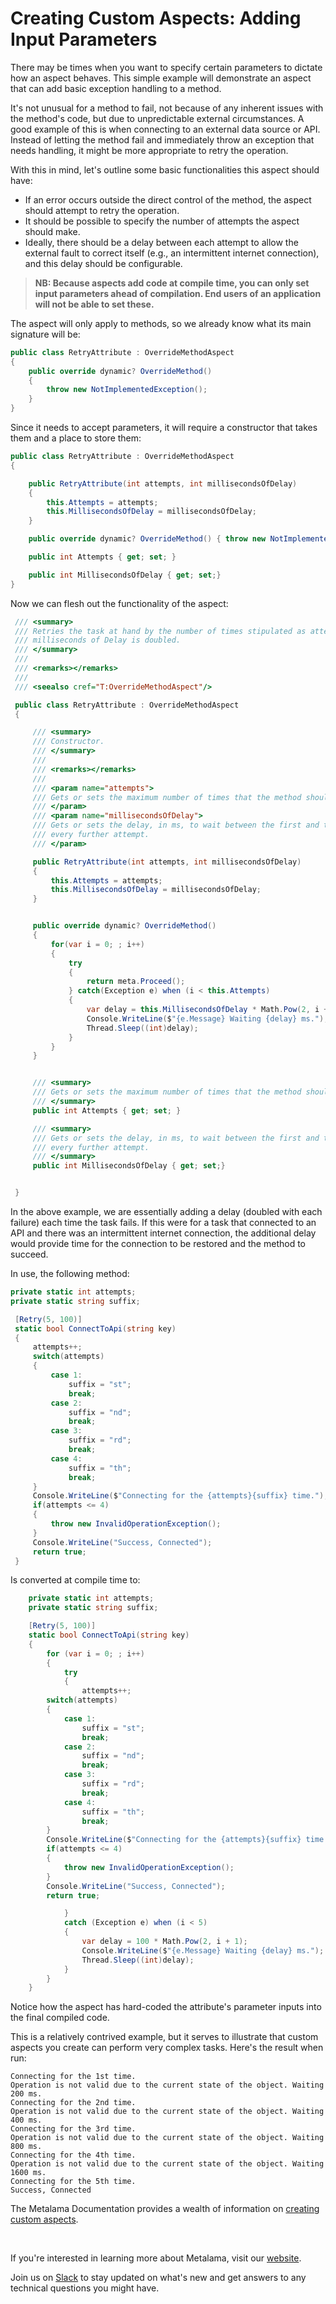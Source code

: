 # Creating Custom Aspects: Adding Input Parameters

There may be times when you want to specify certain parameters to dictate how an aspect behaves. This simple example will demonstrate an aspect that can add basic exception handling to a method.

It's not unusual for a method to fail, not because of any inherent issues with the method's code, but due to unpredictable external circumstances. A good example of this is when connecting to an external data source or API. Instead of letting the method fail and immediately throw an exception that needs handling, it might be more appropriate to retry the operation.

With this in mind, let's outline some basic functionalities this aspect should have:

- If an error occurs outside the direct control of the method, the aspect should attempt to retry the operation.
- It should be possible to specify the number of attempts the aspect should make.
- Ideally, there should be a delay between each attempt to allow the external fault to correct itself (e.g., an intermittent internet connection), and this delay should be configurable.

> <b>NB: Because aspects add code at compile time, you can only set input parameters ahead of compilation. End users of an application will not be able to set these.</b>

The aspect will only apply to methods, so we already know what its main signature will be:

```c#
public class RetryAttribute : OverrideMethodAspect
{
    public override dynamic? OverrideMethod()
    {
        throw new NotImplementedException();
    }
}
```

Since it needs to accept parameters, it will require a constructor that takes them and a place to store them:

```c#
public class RetryAttribute : OverrideMethodAspect
{

    public RetryAttribute(int attempts, int millisecondsOfDelay)
    {
        this.Attempts = attempts;
        this.MillisecondsOfDelay = millisecondsOfDelay;
    }

    public override dynamic? OverrideMethod() { throw new NotImplementedException(); }

    public int Attempts { get; set; }

    public int MillisecondsOfDelay { get; set;}
}
```

Now we can flesh out the functionality of the aspect:

```c#
 /// <summary>
 /// Retries the task at hand by the number of times stipulated as attempts. For each attempt, the number of
 /// milliseconds of Delay is doubled.
 /// </summary>
 ///
 /// <remarks></remarks>
 ///
 /// <seealso cref="T:OverrideMethodAspect"/>

 public class RetryAttribute : OverrideMethodAspect
 {

     /// <summary>
     /// Constructor.
     /// </summary>
     ///
     /// <remarks></remarks>
     ///
     /// <param name="attempts">
     /// Gets or sets the maximum number of times that the method should be executed.
     /// </param>
     /// <param name="millisecondsOfDelay">
     /// Gets or sets the delay, in ms, to wait between the first and the second attempt. The delay is doubled at
     /// every further attempt.
     /// </param>

     public RetryAttribute(int attempts, int millisecondsOfDelay)
     {
         this.Attempts = attempts;
         this.MillisecondsOfDelay = millisecondsOfDelay;
     }


     public override dynamic? OverrideMethod()
     {
         for(var i = 0; ; i++)
         {
             try
             {
                 return meta.Proceed();
             } catch(Exception e) when (i < this.Attempts)
             {
                 var delay = this.MillisecondsOfDelay * Math.Pow(2, i + 1);
                 Console.WriteLine($"{e.Message} Waiting {delay} ms.");
                 Thread.Sleep((int)delay);
             }
         }
     }


     /// <summary>
     /// Gets or sets the maximum number of times that the method should be executed.
     /// </summary>
     public int Attempts { get; set; }

     /// <summary>
     /// Gets or sets the delay, in ms, to wait between the first and the second attempt. The delay is doubled at
     /// every further attempt.
     /// </summary>
     public int MillisecondsOfDelay { get; set;}


 }
```

In the above example, we are essentially adding a delay (doubled with each failure) each time the task fails. If this were for a task that connected to an API and there was an intermittent internet connection, the additional delay would provide time for the connection to be restored and the method to succeed.

In use, the following method:

```c#
private static int attempts;
private static string suffix;

 [Retry(5, 100)]
 static bool ConnectToApi(string key)
 {
     attempts++;
     switch(attempts)
     {
         case 1:
             suffix = "st";
             break;
         case 2:
             suffix = "nd";
             break;
         case 3:
             suffix = "rd";
             break;
         case 4:
             suffix = "th";
             break;
     }
     Console.WriteLine($"Connecting for the {attempts}{suffix} time.");
     if(attempts <= 4)
     {
         throw new InvalidOperationException();
     }
     Console.WriteLine("Success, Connected");
     return true;
 }

```

Is converted at compile time to:

```c#
    private static int attempts;
    private static string suffix;

    [Retry(5, 100)]
    static bool ConnectToApi(string key)
    {
        for (var i = 0; ; i++)
        {
            try
            {
                attempts++;
        switch(attempts)
        {
            case 1:
                suffix = "st";
                break;
            case 2:
                suffix = "nd";
                break;
            case 3:
                suffix = "rd";
                break;
            case 4:
                suffix = "th";
                break;
        }
        Console.WriteLine($"Connecting for the {attempts}{suffix} time.");
        if(attempts <= 4)
        {
            throw new InvalidOperationException();
        }
        Console.WriteLine("Success, Connected");
        return true;

            }
            catch (Exception e) when (i < 5)
            {
                var delay = 100 * Math.Pow(2, i + 1);
                Console.WriteLine($"{e.Message} Waiting {delay} ms.");
                Thread.Sleep((int)delay);
            }
        }
    }
```

Notice how the aspect has hard-coded the attribute's parameter inputs into the final compiled code.

This is a relatively contrived example, but it serves to illustrate that custom aspects you create can perform very complex tasks. Here's the result when run:

```
Connecting for the 1st time.
Operation is not valid due to the current state of the object. Waiting 200 ms.
Connecting for the 2nd time.
Operation is not valid due to the current state of the object. Waiting 400 ms.
Connecting for the 3rd time.
Operation is not valid due to the current state of the object. Waiting 800 ms.
Connecting for the 4th time.
Operation is not valid due to the current state of the object. Waiting 1600 ms.
Connecting for the 5th time.
Success, Connected
```

The Metalama Documentation provides a wealth of information on [creating custom aspects](https://doc.postsharp.net/metalama/conceptual/aspects).

<br>

If you're interested in learning more about Metalama, visit our [website](https://www.postsharp.net/metalama).

Join us on [Slack](https://www.postsharp.net/slack) to stay updated on what's new and get answers to any technical questions you might have.
